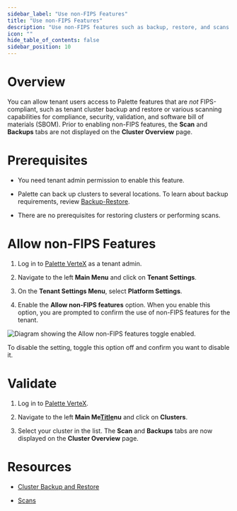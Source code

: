 ```yaml
---
sidebar_label: "Use non-FIPS Features"
title: "Use non-FIPS Features"
description: "Use non-FIPS features such as backup, restore, and scans."
icon: ""
hide_table_of_contents: false
sidebar_position: 10
---
```







# Overview

You can allow tenant users access to Palette features that are *not* FIPS-compliant, such as tenant cluster backup and restore or various scanning capabilities for compliance, security, validation, and software bill of materials (SBOM). Prior to enabling non-FIPS features, the **Scan** and **Backups** tabs are not displayed on the **Cluster Overview** page. 

# Prerequisites

- You need tenant admin permission to enable this feature.


- Palette can back up clusters to several locations. To learn about backup requirements, review [Backup-Restore](/clusters/cluster-management/backup-restore).


- There are no prerequisites for restoring clusters or performing scans.


# Allow non-FIPS Features


1. Log in to [Palette VerteX](https://console.spectrocloud.com/) as a tenant admin.


2. Navigate to the left **Main Menu** and click on **Tenant Settings**. 


3. On the **Tenant Settings Menu**, select **Platform Settings**.


4. Enable the **Allow non-FIPS features** option. When you enable this option, you are prompted to confirm the use of non-FIPS features for the tenant.

![Diagram showing the Allow non-FIPS features toggle enabled.](/vertex_use-non-fips-settings_nonFips-features.png)


To disable the setting, toggle this option off and confirm you want to disable it.

# Validate


1. Log in to [Palette VerteX](https://console.spectrocloud.com/).


2. Navigate to the left **Main Me[Title](http://localhost:9000/vertex/system-management/enable-non-fips-settings/use-non-fips-features)nu** and click on **Clusters**. 


3. Select your cluster in the list. The **Scan** and **Backups** tabs are now displayed on the **Cluster Overview** page.


# Resources 

- [Cluster Backup and Restore](/clusters/cluster-management/backup-restore)


- [Scans](/clusters/cluster-management/compliance-scan)

